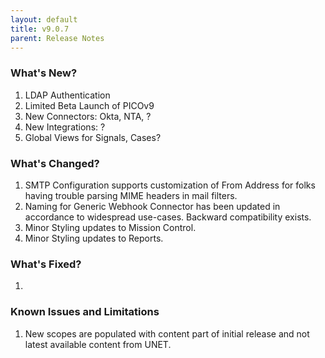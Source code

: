 ```yaml
---
layout: default
title: v9.0.7
parent: Release Notes
---
```


### What's New?
1. LDAP Authentication
2. Limited Beta Launch of PICOv9
3. New Connectors: Okta, NTA, ?
4. New Integrations: ?
5. Global Views for Signals, Cases?

### What's Changed?
1. SMTP Configuration supports customization of From Address for folks having trouble parsing MIME headers in mail filters.
2. Naming for Generic Webhook Connector has been updated in accordance to widespread use-cases. Backward compatibility exists.
3. Minor Styling updates to Mission Control.
4. Minor Styling updates to Reports.

### What's Fixed?
1. 

### Known Issues and Limitations
1. New scopes are populated with content part of initial release and not latest available content from UNET.
